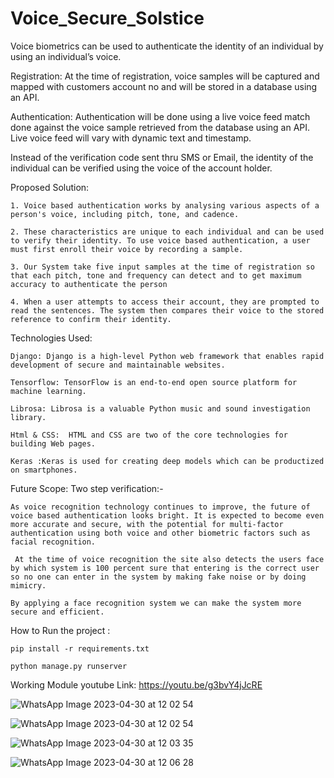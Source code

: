 # Voice_Secure_Solstice
Voice biometrics can be used to authenticate the identity of an individual by using an individual’s voice.

Registration: At the time of registration, voice samples will be captured and mapped with customers account no and will be stored in a database using an API.

Authentication: Authentication will be done using a live voice feed match  done against the voice sample retrieved from the database using an API. Live  voice feed will vary with dynamic text and timestamp.

Instead of the verification code sent thru SMS or Email, the identity of  the individual can be verified using the voice of the account holder.

Proposed Solution:

    1. Voice based authentication works by analysing various aspects of a person's voice, including pitch, tone, and cadence.

    2. These characteristics are unique to each individual and can be used to verify their identity. To use voice based authentication, a user must first enroll their voice by recording a sample.
    
    3. Our System take five input samples at the time of registration so that each pitch, tone and frequency can detect and to get maximum accuracy to authenticate the person
    
    4. When a user attempts to access their account, they are prompted to read the sentences. The system then compares their voice to the stored reference to confirm their identity.



Technologies Used:

    Django: Django is a high-level Python web framework that enables rapid development of secure and maintainable websites.

    Tensorflow: TensorFlow is an end-to-end open source platform for machine learning.
    
    Librosa: Librosa is a valuable Python music and sound investigation library.
    
    Html & CSS:  HTML and CSS are two of the core technologies for building Web pages.

    Keras :Keras is used for creating deep models which can be productized on smartphones.


Future Scope:
Two step verification:- 

	As voice recognition technology continues to improve, the future of voice based authentication looks bright. It is expected to become even more accurate and secure, with the potential for multi-factor authentication using both voice and other biometric factors such as facial recognition.

     At the time of voice recognition the site also detects the users face by which system is 100 percent sure that entering is the correct user so no one can enter in the system by making fake noise or by doing mimicry.

    By applying a face recognition system we can make the system more secure and efficient.


How to Run the project :

    pip install -r requirements.txt

    python manage.py runserver  

Working Module youtube Link: https://youtu.be/g3bvY4jJcRE

![WhatsApp Image 2023-04-30 at 12 02 54](https://user-images.githubusercontent.com/126838490/235343275-f0a0d09c-3884-4205-9e39-afa2ae2f1792.jpg)

![WhatsApp Image 2023-04-30 at 12 02 54](https://user-images.githubusercontent.com/126838490/235343279-5d8acf6e-9acc-4c32-9146-b2e62b40729c.jpg)

![WhatsApp Image 2023-04-30 at 12 03 35](https://user-images.githubusercontent.com/126838490/235343283-34aa7c13-b25b-4fa5-ab35-b63c46b20935.jpg)

![WhatsApp Image 2023-04-30 at 12 06 28](https://user-images.githubusercontent.com/126838490/235343288-ebe1e679-5eee-4de1-8029-1acdfe501294.jpg)


